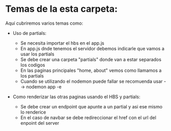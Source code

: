 # Temas de la esta carpeta: 

Aquí cubriremos varios temas como: 


- Uso de partials:

	- Se necesita importar el hbs en el app.js
	- En app.js dnde tenemos el servidor debemos indicarle que vamos a usar los partials
	- Se debe crear una carpeta "partials" donde van a estar separados los codigos
	- En las paginas principales "home, about" vemos como llamamos a los partials
	- Cuando se utilizando el nodemon puede fallar se recomuenda usar --> nodemon app -e


- Como renderizar las otras paginas usando el HBS y partials:

	- Se debe crear un endpoint que apunte a un partial y asi ese mismo lo renderice
	- En el caso de navbar se debe redireccionar el href con el url del enpoint del server